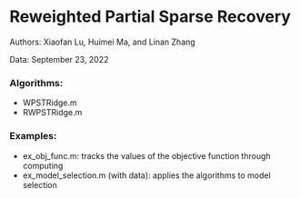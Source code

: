# Reweighted Partial Sparse Recovery

Authors: Xiaofan Lu, Huimei Ma, and Linan Zhang

Data: September 23, 2022

### Algorithms:
- WPSTRidge.m
- RWPSTRidge.m

### Examples: 
- ex_obj_func.m: tracks the values of the objective function through computing
- ex_model_selection.m (with data): applies the algorithms to model selection
